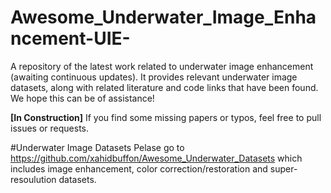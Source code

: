 # Awesome_Underwater_Image_Enhancement-UIE-
A repository of the latest work related to underwater image enhancement (awaiting continuous updates). It provides relevant underwater image datasets, along with related literature and code links that have been found. We hope this can be of assistance!

**[In Construction]** If you find some missing papers or typos, feel free to pull issues or requests.

#Underwater Image Datasets
Pelase go to https://github.com/xahidbuffon/Awesome_Underwater_Datasets which includes image enhancement, color correction/restoration and super-resoulution datasets.
